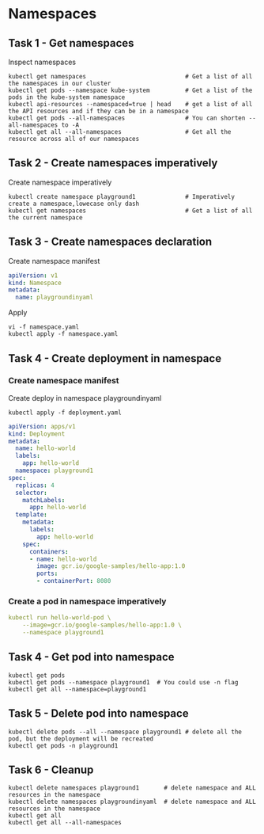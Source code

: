 # Namespaces

## Task 1 - Get namespaces

Inspect namespaces

```
kubectl get namespaces                            # Get a list of all the namespaces in our cluster
kubectl get pods --namespace kube-system          # Get a list of the pods in the kube-system namespace
kubectl api-resources --namespaced=true | head    # get a list of all the API resources and if they can be in a namespace
kubectl get pods --all-namespaces                 # You can shorten --all-namespaces to -A
kubectl get all --all-namespaces                  # Get all the resource across all of our namespaces
```

## Task 2 - Create namespaces imperatively 

Create namespace imperatively 

```
kubectl create namespace playground1              # Imperatively create a namespace,lowecase only dash
kubectl get namespaces                            # Get a list of all the current namespace
```

## Task 3 - Create namespaces declaration

Create namespace manifest

```yaml
apiVersion: v1
kind: Namespace
metadata:
  name: playgroundinyaml
```

Apply

```
vi -f namespace.yaml
kubectl apply -f namespace.yaml
```



## Task 4 - Create deployment in namespace

### Create namespace manifest

Create deploy in namespace playgroundinyaml

```
kubectl apply -f deployment.yaml
```

```yaml
apiVersion: apps/v1
kind: Deployment
metadata:
  name: hello-world
  labels:
    app: hello-world
  namespace: playground1
spec:
  replicas: 4
  selector:
    matchLabels:
      app: hello-world
  template:
    metadata:
      labels:
        app: hello-world
    spec:
      containers:
      - name: hello-world
        image: gcr.io/google-samples/hello-app:1.0
        ports:
        - containerPort: 8080
```

### Create a pod in namespace imperatively

```yaml
kubectl run hello-world-pod \
    --image=gcr.io/google-samples/hello-app:1.0 \
    --namespace playground1
```

## Task 4 - Get pod into namespace

```
kubectl get pods
kubectl get pods --namespace playground1  # You could use -n flag
kubectl get all --namespace=playground1
```

## Task 5 - Delete pod into namespace

```
kubectl delete pods --all --namespace playground1 # delete all the pod, but the deployment will be recreated
kubectl get pods -n playground1
```

## Task 6 - Cleanup

```
kubectl delete namespaces playground1       # delete namespace and ALL resources in the namespace
kubectl delete namespaces playgroundinyaml  # delete namespace and ALL resources in the namespace
kubectl get all
kubectl get all --all-namespaces
```

